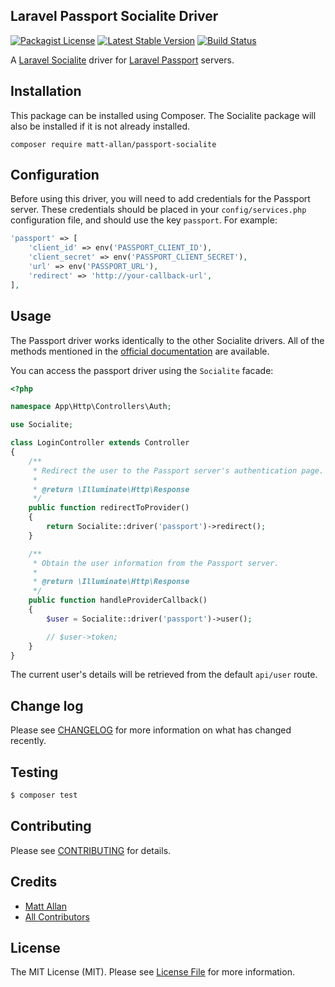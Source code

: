 ## Laravel Passport Socialite Driver
[![Packagist License](https://poser.pugx.org/matt-allan/laravel-code-style/license.png)](http://choosealicense.com/licenses/mit/)
[![Latest Stable Version](https://poser.pugx.org/matt-allan/laravel-code-style/version.png)](https://packagist.org/packages/matt-allan/passport-socialite)
[![Build Status](https://secure.travis-ci.org/matt-allan/passport-socialite.png?branch=master)](https://travis-ci.org/matt-allan/passport-socialite)

A [Laravel Socialite](https://laravel.com/docs/5.8/socialite) driver for [Laravel Passport](https://laravel.com/docs/5.8/passport) servers.

## Installation

This package can be installed using Composer. The Socialite package will also be installed if it is not already installed.

```
composer require matt-allan/passport-socialite
```

## Configuration

Before using this driver, you will need to add credentials for the Passport server. These credentials should be placed in your `config/services.php` configuration file, and should use the key `passport`. For example:

```php
'passport' => [
    'client_id' => env('PASSPORT_CLIENT_ID'),
    'client_secret' => env('PASSPORT_CLIENT_SECRET'),
    'url' => env('PASSPORT_URL'),
    'redirect' => 'http://your-callback-url',
],
``` 

## Usage

The Passport driver works identically to the other Socialite drivers. All of the methods mentioned in the [official documentation](https://laravel.com/docs/5.8/socialite) are available.

You can access the passport driver using the `Socialite` facade:

```php
<?php

namespace App\Http\Controllers\Auth;

use Socialite;

class LoginController extends Controller
{
    /**
     * Redirect the user to the Passport server's authentication page.
     *
     * @return \Illuminate\Http\Response
     */
    public function redirectToProvider()
    {
        return Socialite::driver('passport')->redirect();
    }

    /**
     * Obtain the user information from the Passport server.
     *
     * @return \Illuminate\Http\Response
     */
    public function handleProviderCallback()
    {
        $user = Socialite::driver('passport')->user();

        // $user->token;
    }
}
```

The current user's details will be retrieved from the default `api/user` route.

## Change log

Please see [CHANGELOG](CHANGELOG.md) for more information on what has changed recently.

## Testing

``` bash
$ composer test
```

## Contributing

Please see [CONTRIBUTING](./github/CONTRIBUTING.md) for details.

## Credits

- [Matt Allan](https://github.com/matt-allan)
- [All Contributors](../../contributors)

## License

The MIT License (MIT). Please see [License File](LICENSE.md) for more information.
